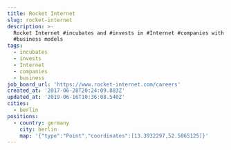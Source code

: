 ```yaml
---
title: Rocket Internet
slug: rocket-internet
description: >-
  Rocket Internet #incubates and #invests in #Internet #companies with proven
  #business models
tags:
  - incubates
  - invests
  - Internet
  - companies
  - business
job_board_url: 'https://www.rocket-internet.com/careers'
created_at: '2017-06-28T20:24:09.883Z'
updated_at: '2019-06-16T10:36:08.540Z'
cities:
  - berlin
positions:
  - country: germany
    city: berlin
    map: '{"type":"Point","coordinates":[13.3932297,52.5065125]}'
---
```


